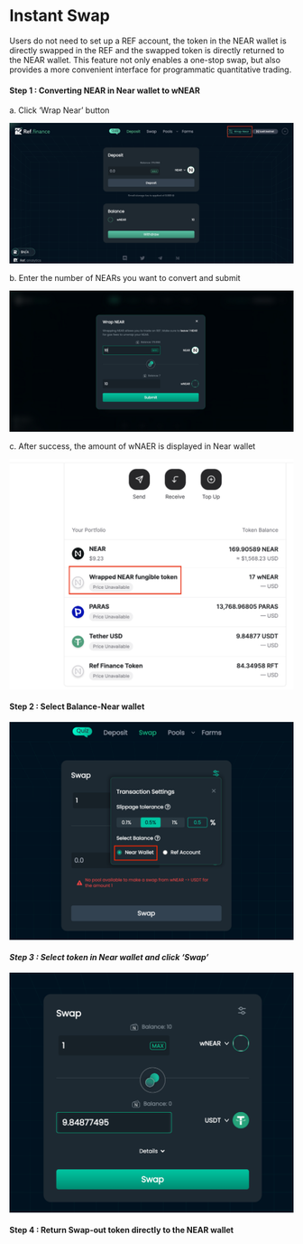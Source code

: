 # Instant Swap

Users do not need to set up a REF account, the token in the NEAR wallet is directly swapped in the REF and the swapped token is directly returned to the NEAR wallet. This feature not only enables a one-stop swap, but also provides a more convenient interface for programmatic quantitative trading.

#### **Step 1 : Converting NEAR in Near wallet to wNEAR**

a. Click ‘Wrap Near’ button

![](<../../.gitbook/assets/截屏2021-11-22 下午7.05.29.png>)

b. Enter the number of NEARs you want to convert and submit

![](<../../.gitbook/assets/image (9).png>)

c. After success, the amount of wNAER is displayed in Near wallet

![](<../../.gitbook/assets/截屏2021-11-22 下午7.08.00.png>)

#### **Step 2 : Select Balance-Near wallet**

****![](<../../.gitbook/assets/image (11).png>)****

#### _Step 3 : Select token in Near wallet and click ‘Swap’_

![](<../../.gitbook/assets/image (12).png>)

#### Step 4 : Return Swap-out token directly to the NEAR wallet



